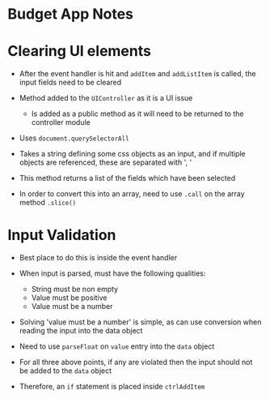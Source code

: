Budget App Notes
===

# Clearing UI elements

* After the event handler is hit and `addItem` and `addListItem` is called, the input fields need to be cleared
* Method added to the `UIController` as it is a UI issue
  * Is added as a public method as it will need to be returned to the controller module

* Uses `document.querySelectorAll`
* Takes a string defining some css objects as an input, and if multiple objects are referenced, these are separated with ', '
* This method returns a list of the fields which have been selected
* In order to convert this into an array, need to use `.call` on the array method `.slice()`

# Input Validation

* Best place to do this is inside the event handler
* When input is parsed, must have the following qualities:
  * String must be non empty
  * Value must be positive
  * Value must be a number

* Solving 'value must be a number' is simple, as can use conversion when reading the input into the data object
* Need to use `parseFloat` on `value` entry into the `data` object

* For all three above points, if any are violated then the input should not be added to the `data` object
* Therefore, an `if` statement is placed inside `ctrlAddItem`
